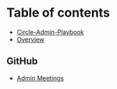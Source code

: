 # Table of contents

* [Circle-Admin-Playbook](README.md)
* [Overview](overview.md)

## GitHub

* [Admin Meetings](github/admin-meetings.md)
